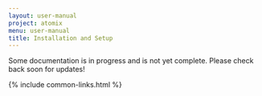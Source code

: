 ```yaml
---
layout: user-manual
project: atomix
menu: user-manual
title: Installation and Setup
---
```


Some documentation is in progress and is not yet complete. Please check back soon for updates!

{% include common-links.html %}
